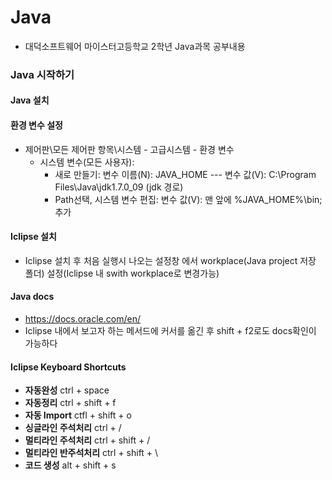 # Java

- 대덕소프트웨어 마이스터고등학교 2학년 Java과목 공부내용

### Java 시작하기

#### Java 설치

#### 환경 변수 설정
- 제어판\모든 제어판 항목\시스템 - 고급시스템 - 환경 변수
  - 시스템 변수(모든 사용자):
    - 새로 만들기: 변수 이름(N): JAVA_HOME --- 변수 값(V): C:\Program Files\Java\jdk1.7.0_09 (jdk 경로)
    - Path선택, 시스템 변수 편집: 변수 값(V): 맨 앞에 %JAVA_HOME%\bin; 추가

#### Iclipse 설치
- Iclipse 설치 후 처음 실행시 나오는 설정창 에서 workplace(Java project 저장 폴더) 설정(Iclipse 내 swith workplace로 변경가능)

#### Java docs
- https://docs.oracle.com/en/
- Iclipse 내에서 보고자 하는 메서드에 커서를 옮긴 후 shift + f2로도 docs확인이 가능하다

#### Iclipse Keyboard Shortcuts
- **자동완성** ctrl + space
- **자동정리** ctrl + shift + f
- **자동 Import** ctfl + shift + o
- **싱글라인 주석처리** ctrl + /
- **멀티라인 주석처리** ctrl + shift + /
- **멀티라인 반주석처리** ctrl + shift + \
- **코드 생성** alt + shift + s